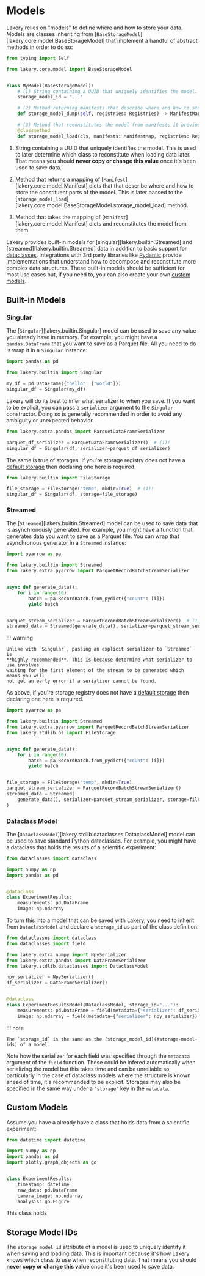 # Models

Lakery relies on "models" to define where and how to store your data. Models are classes
inheriting from [`BaseStorageModel`][lakery.core.model.BaseStorageModel] that implement
a handful of abstract methods in order to do so:

```python
from typing import Self

from lakery.core.model import BaseStorageModel


class MyModel(BaseStorageModel):
    # (1) String containing a UUID that uniquely identifies the model.
    storage_model_id = "..."

    # (2) Method returning manifests that describe where and how to store the model.
    def storage_model_dump(self, registries: Registries) -> ManifestMap: ...

    # (3) Method that reconstitutes the model from manifests it previously saved.
    @classmethod
    def storage_model_load(cls, manifests: ManifestMap, registries: Registries) -> Self: ...
```

1. String containing a UUID that uniquely identifies the model. This is used to later
    determine which class to reconstitute when loading data later. That means you should
    **never copy or change this value** once it's been used to save data.

1. Method that returns a mapping of [`Manifest`][lakery.core.model.Manifest] dicts that
    that describe where and how to store the constituent parts of the model. This is
    later passed to the [`storage_model_load`][lakery.core.model.BaseStorageModel.storage_model_load]
    method.

1. Method that takes the mapping of [`Manifest`][lakery.core.model.Manifest] dicts and
    reconstitutes the model from them.

Lakery provides built-in models for
[singular][lakery.builtin.Streamed] and [streamed][lakery.builtin.Streamed] data
in addition to basic support for [dataclasses](#dataclass-model). Integrations
with 3rd party libraries like [Pydantic](../integrations/pydantic.md) provide
implementations that understand how to decompose and reconstitute more complex data
structures. These built-in models should be sufficient for most use cases but, if you
need to, you can also create your own [custom models](#custom-models).

## Built-in Models

### Singular

The [`Singular`][lakery.builtin.Singular] model can be used to save any value you
already have in memory. For example, you might have a `pandas.DataFrame` that you want
to save as a Parquet file. All you need to do is wrap it in a `Singular` instance:

```python
import pandas as pd

from lakery.builtin import Singular

my_df = pd.DataFrame({"hello": ["world"]})
singular_df = Singular(my_df)
```

Lakery will do its best to infer what serializer to when you save. If you want to be
explicit, you can pass a `serializer` argument to the `Singular` constructor. Doing
so is generally recommended in order to avoid any ambiguity or unexpected behavior.

```python
from lakery.extra.pandas import ParquetDataFrameSerializer

parquet_df_serializer = ParquetDataFrameSerializer()  # (1)!
singular_df = Singular(df, serializer=parquet_df_serializer)
```

The same is true of storages. If you're storage registry does not have a
[default storage](registries.md#declaring-a-default-storage) then declaring one here
is required.

```python
from lakery.builtin import FileStorage

file_storage = FileStorage("temp", mkdir=True)  # (1)!
singular_df = Singular(df, storage=file_storage)
```

### Streamed

The [`Streamed`][lakery.builtin.Streamed] model can be used to save data that is
asynchronously generated. For example, you might have a function that generates data
you want to save as a Parquet file. You can wrap that asynchronous generator in a
`Streamed` instance:

```python
import pyarrow as pa

from lakery.builtin import Streamed
from lakery.extra.pyarrow import ParquetRecordBatchStreamSerializer


async def generate_data():
    for i in range(10):
        batch = pa.RecordBatch.from_pydict({"count": [i]})
        yield batch


parquet_stream_serializer = ParquetRecordBatchStreamSerializer()  # (1)!
streamed_data = Streamed(generate_data(), serializer=parquet_stream_serializer)
```

!!! warning

    Unlike with `Singular`, passing an explicit serializer to `Streamed` is
    **highly recommended**. This is because determine what serializer to use involves
    waiting for the first element of the stream to be generated which means you will
    not get an early error if a serializer cannot be found.

As above, if you're storage registry does not have a [default storage](registries.md#declaring-a-default-storage)
then declaring one here is required.

```python
import pyarrow as pa

from lakery.builtin import Streamed
from lakery.extra.pyarrow import ParquetRecordBatchStreamSerializer
from lakery.stdlib.os import FileStorage


async def generate_data():
    for i in range(10):
        batch = pa.RecordBatch.from_pydict({"count": [i]})
        yield batch


file_storage = FileStorage("temp", mkdir=True)
parquet_stream_serializer = ParquetRecordBatchStreamSerializer()
streamed_data = Streamed(
    generate_data(), serializer=parquet_stream_serializer, storage=file_storage
)
```

### Dataclass Model

The [`DataclassModel`][lakery.stdlib.dataclasses.DataclassModel] model can be used to save standard
Python dataclasses. For example, you might have a dataclass that holds the results of
a scientific experiment:

```python
from dataclasses import dataclass

import numpy as np
import pandas as pd


@dataclass
class ExperimentResults:
    measurements: pd.DataFrame
    image: np.ndarray
```

To turn this into a model that can be saved with Lakery, you need to inherit from
`DataclassModel` and declare a `storage_id` as part of the class definition:

```python
from dataclasses import dataclass
from dataclasses import field

from lakery.extra.numpy import NpySerializer
from lakery.extra.pandas import DataFrameSerializer
from lakery.stdlib.dataclasses import DataclassModel

npy_serializer = NpySerializer()
df_serializer = DataFrameSerializer()


@dataclass
class ExperimentResultsModel(DataclassModel, storage_id="..."):
    measurements: pd.DataFrame = field(metadata={"serializer": df_serializer})
    image: np.ndarray = field(metadata={"serializer": npy_serializer})
```

!!! note

    The `storage_id` is the same as the [storage_model_id](#storage-model-ids) of a model.

Note how the serializer for each field was specified through the `metadata` argument of
the `field` function. These could be infered automatically when serializing the model
but this takes time and can be unreliable so, particularly in the case of dataclass
models where the structure is known ahead of time, it's recommended to be explicit.
Storages may also be specified in the same way under a `"storage"` key in the `metadata`.

## Custom Models

Assume you have a already have a class that holds data from a scientific experiment:

```python
from datetime import datetime

import numpy as np
import pandas as pd
import plotly.graph_objects as go


class ExperimentResults:
    timestamp: datetime
    raw_data: pd.DataFrame
    camera_image: np.ndarray
    analysis: go.Figure
```

This class holds

## Storage Model IDs

The `storage_model_id` attribute of a model is used to uniquely identify it when saving
and loading data. This is important because it's how Lakery knows which class to use
when reconstituting data. That means you should **never copy or change this value**
once it's been used to save data.
